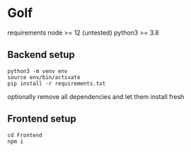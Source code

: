 # Golf

requirements
node >= 12 (untested)
python3 >= 3.8

## Backend setup

```
python3 -m venv env
source env/bin/activate
pip install -r requirements.txt
```
optionally remove all dependencies and let them install fresh


## Frontend setup

```
cd Frontend
npm i
```
